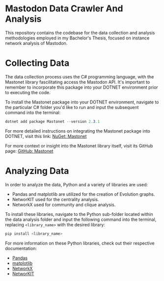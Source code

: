 # Mastodon Data Crawler And Analysis
This repository contains the codebase for the data collection and analysis methodologies employed in my Bachelor's Thesis, focused on instance network analysis of Mastodon.

# Collecting Data

The data collection process uses the C# programming language, with the Mastonet library fascilitating access the Mastodon API. It's important to remember to incorporate this package into your DOTNET environment prior to executing the code.

To install the Mastonet package into your DOTNET environment, navigate to the particular C# folder you'd like to run and input the subsequent command into the terminal:

```c#
dotnet add package Mastonet --version 2.3.1
```

For more detailed instructions on integrating the Mastonet package into DOTNET, visit this link: [NuGet: Mastonet](https://www.nuget.org/packages/Mastonet/)

For more context or insight into the Mastonet library itself, visit its GitHub page: [GitHub: Mastonet](https://github.com/glacasa/Mastonet)

# Analyzing Data

In order to analyze the data, Python and a variety of libraries are used:

- Pandas and matplotlib are utilized for the creation of Evolution graphs.
- NetworKIT used for the centrality analysis.
- NetworkX used for community and clique analysis.

To install these libraries, navigate to the Python sub-folder located within the data analysis folder and input the following command into the terminal, replacing `<library_name>` with the desired library:

```python
pip install <library_name>
```

For more information on these Python libraries, check out their respective documentation:

- [Pandas](https://pandas.pydata.org/)
- [matplotlib](https://matplotlib.org/stable/index.html)
- [NetworkX](https://networkx.org/documentation/stable/index.html)
- [NetworKIT](https://networkit.github.io/)